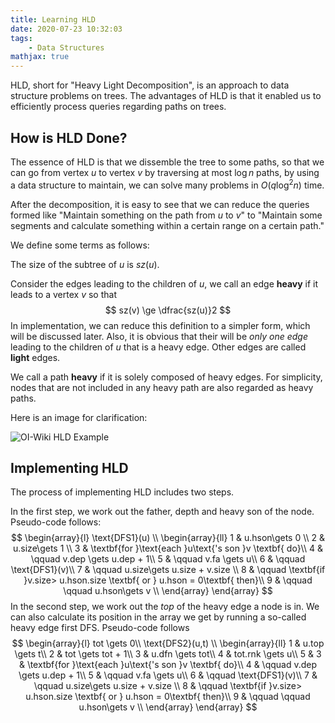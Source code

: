 ```yaml
---
title: Learning HLD
date: 2020-07-23 10:32:03
tags:
    - Data Structures
mathjax: true
---
```


HLD, short for "Heavy Light Decomposition", is an approach to data structure problems on trees. The advantages of HLD is that it enabled us to efficiently process queries regarding paths on trees.

<!--more-->

## How is HLD Done?
The essence of HLD is that we dissemble the tree to some paths, so that we can go from vertex $u$ to vertex $v$ by traversing at most $\log n$ paths, by using a data structure to maintain, we can solve many problems in $O(q\log^2n)$ time. 

After the decomposition, it is easy to see that we can reduce the queries formed like "Maintain something on the path from $u$ to $v$" to "Maintain some segments and calculate something within a certain range on a certain path."

We define some terms as follows:

The size of the subtree of $u$ is $sz(u)$.

Consider the edges leading to the children of $u$, we call an edge **heavy** if it leads to a vertex $v$ so that
$$
sz(v) \ge \dfrac{sz(u)}2
$$
In implementation, we can reduce this definition to a simpler form, which will be discussed later. Also, it is obvious that their will be *only one edge* leading to the children of $u$ that is a heavy edge. Other edges are called **light** edges.

We call a path **heavy** if it is solely composed of heavy edges. For simplicity, nodes that are not included in any heavy path are also regarded as heavy paths.

Here is an image for clarification:

![OI-Wiki HLD Example](https://oi-wiki.org/graph/images/hld.png)

## Implementing HLD

The process of implementing HLD includes two steps.

In the first step, we work out the father, depth and heavy son of the node. Pseudo-code follows:
$$
\begin{array}{l}
\text{DFS1}(u) \\
\begin{array}{ll}
1 & u.hson\gets 0 \\
2 & u.size\gets 1 \\
3 & \textbf{for }\text{each }u\text{'s son }v \textbf{ do}\\
4 & \qquad v.dep \gets u.dep + 1\\
5 & \qquad v.fa \gets u\\
6 & \qquad \text{DFS1}(v)\\
7 & \qquad u.size\gets u.size + v.size \\
8 & \qquad \textbf{if }v.size> u.hson.size \textbf{ or } u.hson = 0\textbf{ then}\\
9 & \qquad \qquad u.hson\gets v \\
\end{array}
\end{array}
$$
In the second step, we work out the *top* of the heavy edge a node is in. We can also calculate its position in the array we get by running a so-called heavy edge first DFS. Pseudo-code follows
$$
\begin{array}{l}
tot \gets 0\\
\text{DFS2}(u,t) \\
\begin{array}{ll}
1 & u.top \gets t\\
2 & tot \gets tot + 1\\
3 & u.dfn \gets tot\\
4 & tot.rnk \gets u\\
5 &
3 & \textbf{for }\text{each }u\text{'s son }v \textbf{ do}\\
4 & \qquad v.dep \gets u.dep + 1\\
5 & \qquad v.fa \gets u\\
6 & \qquad \text{DFS1}(v)\\
7 & \qquad u.size\gets u.size + v.size \\
8 & \qquad \textbf{if }v.size> u.hson.size \textbf{ or } u.hson = 0\textbf{ then}\\
9 & \qquad \qquad u.hson\gets v \\
\end{array}
\end{array}
$$
